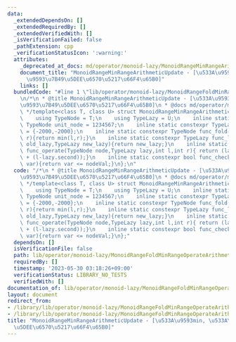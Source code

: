 ```yaml
---
data:
  _extendedDependsOn: []
  _extendedRequiredBy: []
  _extendedVerifiedWith: []
  _isVerificationFailed: false
  _pathExtension: cpp
  _verificationStatusIcon: ':warning:'
  attributes:
    _deprecated_at_docs: md/operator/monoid-lazy/MonoidRangeMinRangeArithmeticUpdate.md
    document_title: "MonoidRangeMinRangeArithmeticUpdate - [\u533A\u9593min, \u533A\
      \u9593\u7B49\u5DEE\u6570\u5217\u66F4\u65B0]"
    links: []
  bundledCode: "#line 1 \"lib/operator/monoid-lazy/MonoidRangeFoldMinRangeOperateArithmeticUpdate.cpp\"\
    \n/*\n * @title MonoidRangeMinRangeArithmeticUpdate - [\u533A\u9593min, \u533A\
    \u9593\u7B49\u5DEE\u6570\u5217\u66F4\u65B0]\n * @docs md/operator/monoid-lazy/MonoidRangeMinRangeArithmeticUpdate.md\n\
    \ */template<class T, class U> struct MonoidRangeMinRangeArithmeticUpdate {\n\
    \    using TypeNode = T;\n    using TypeLazy = U;\n    inline static constexpr\
    \ TypeNode unit_node = 1234567;\n    inline static constexpr TypeLazy unit_lazy\
    \ = {-2000,-2000};\n    inline static constexpr TypeNode func_fold(TypeNode l,TypeNode\
    \ r){return min(l,r);}\n    inline static constexpr TypeLazy func_lazy(TypeLazy\
    \ old_lazy,TypeLazy new_lazy){return new_lazy;}\n    inline static constexpr TypeNode\
    \ func_operate(TypeNode node,TypeLazy lazy,int l,int r){ return (lazy.first==-2000?node:lazy.first\
    \ + (l-lazy.second));}\n    inline static constexpr bool func_check(TypeNode nodeVal,TypeNode\
    \ var){return var <= nodeVal;}\n};\n"
  code: "/*\n * @title MonoidRangeMinRangeArithmeticUpdate - [\u533A\u9593min, \u533A\
    \u9593\u7B49\u5DEE\u6570\u5217\u66F4\u65B0]\n * @docs md/operator/monoid-lazy/MonoidRangeMinRangeArithmeticUpdate.md\n\
    \ */template<class T, class U> struct MonoidRangeMinRangeArithmeticUpdate {\n\
    \    using TypeNode = T;\n    using TypeLazy = U;\n    inline static constexpr\
    \ TypeNode unit_node = 1234567;\n    inline static constexpr TypeLazy unit_lazy\
    \ = {-2000,-2000};\n    inline static constexpr TypeNode func_fold(TypeNode l,TypeNode\
    \ r){return min(l,r);}\n    inline static constexpr TypeLazy func_lazy(TypeLazy\
    \ old_lazy,TypeLazy new_lazy){return new_lazy;}\n    inline static constexpr TypeNode\
    \ func_operate(TypeNode node,TypeLazy lazy,int l,int r){ return (lazy.first==-2000?node:lazy.first\
    \ + (l-lazy.second));}\n    inline static constexpr bool func_check(TypeNode nodeVal,TypeNode\
    \ var){return var <= nodeVal;}\n};"
  dependsOn: []
  isVerificationFile: false
  path: lib/operator/monoid-lazy/MonoidRangeFoldMinRangeOperateArithmeticUpdate.cpp
  requiredBy: []
  timestamp: '2023-05-30 03:18:26+09:00'
  verificationStatus: LIBRARY_NO_TESTS
  verifiedWith: []
documentation_of: lib/operator/monoid-lazy/MonoidRangeFoldMinRangeOperateArithmeticUpdate.cpp
layout: document
redirect_from:
- /library/lib/operator/monoid-lazy/MonoidRangeFoldMinRangeOperateArithmeticUpdate.cpp
- /library/lib/operator/monoid-lazy/MonoidRangeFoldMinRangeOperateArithmeticUpdate.cpp.html
title: "MonoidRangeMinRangeArithmeticUpdate - [\u533A\u9593min, \u533A\u9593\u7B49\
  \u5DEE\u6570\u5217\u66F4\u65B0]"
---
```

